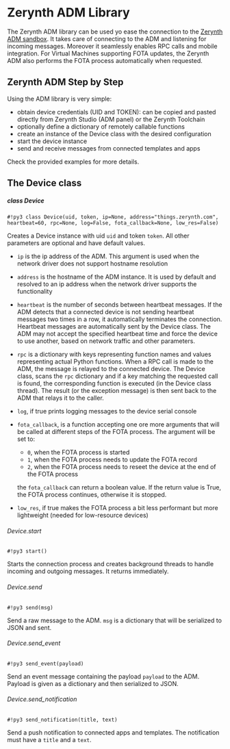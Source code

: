 # Zerynth ADM Library

The Zerynth ADM library can be used yo ease the connection to the [Zerynth ADM sandbox](/latest/reference/libs/zerynth/zadm/docs/zadm/). It takes care of connecting to the ADM and listening for incoming messages. Moreover it seamlessly enables RPC calls and mobile integration. For Virtual Machines supporting FOTA updates, the Zerynth ADM also performs the FOTA process automatically when requested.

## Zerynth ADM Step by Step

Using the ADM library is very simple:


* obtain device credentials (UID and TOKEN): can be copied and pasted directly from Zerynth Studio (ADM panel) or the Zerynth Toolchain
* optionally define a dictionary of remotely callable functions
* create an instance of the Device class with the desired configuration
* start the device instance
* send and receive messages from connected templates and apps

Check the provided examples for more details.

## The Device class

##### class Device

```#!py3 class Device(uid, token, ip=None, address="things.zerynth.com", heartbeat=60, rpc=None, log=False, fota_callback=None, low_res=False)```

Creates a Device instance with uid `uid` and token `token`. All other parameters are optional and have default values.


* `ip` is the ip address of the ADM. This argument is used when the network driver does not support hostname resolution
* `address` is the hostname of the ADM instance. It is used by default and resolved to an ip address when the network driver supports the functionality
* `heartbeat` is the number of seconds between heartbeat messages. If the ADM detects that a connected device is not sending heartbeat messages two times in a row, it automatically terminates the connection. Heartbeat messages are automatically sent by the Device class. The ADM may not accept the specified heartbeat time and force the device to use another, based on network traffic and other parameters.
* `rpc` is a dictionary with keys representing function names and values representing actual Python functions. When a RPC call is made to the ADM, the message is relayed to the connected device. The Device class, scans the `rpc` dictionary and if a key matching the requested call is found, the corresponding function is executed (in the Device class thread). The result (or the exception message) is then sent back to the ADM that relays it to the caller.
* `log`, if true prints logging messages to the device serial console
* `fota_callback`, is a function accepting one ore more arguments that will be called at different steps of the FOTA process. The argument will be set to:

    * `0`, when the FOTA process is started
    * `1`, when the FOTA process needs to update the FOTA record
    * `2`, when the FOTA process needs to reseet the device at the end of the FOTA process

    the `fota_callback` can return a boolean value. If the return value is True, the FOTA process continues, otherwise it is stopped.
* `low_res`, if true makes the FOTA process a bit less performant but more lightweight (needed for low-resource devices)

###### Device.start

```#!py3 start()```

Starts the connection process and creates background threads to handle incoming and outgoing messages. It returns immediately.

###### Device.send

```#!py3 send(msg)```

Send a raw message to the ADM. `msg` is a dictionary that will be serialized to JSON and sent.

###### Device.send_event

```#!py3 send_event(payload)```

Send an event message containing the payload `payload` to the ADM. Payload is given as a dictionary and then serialized to JSON.

###### Device.send_notification

```#!py3 send_notification(title, text)```

Send a push notification to connected apps and templates. The notification must have a `title` and a `text`.
